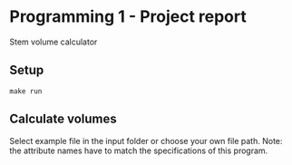 # Programming 1 - Project report
Stem volume calculator

## Setup

``` 
make run
```

## Calculate volumes
Select example file in the input folder or choose your own file path.
Note: the attribute names have to match the specifications of this program.